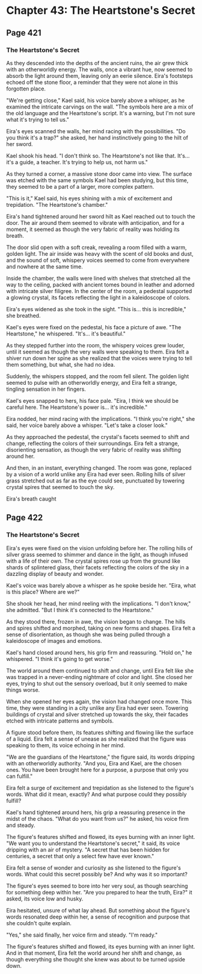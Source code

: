 # Chapter 43: The Heartstone's Secret


## Page 421
### The Heartstone's Secret

As they descended into the depths of the ancient ruins, the air grew thick with an otherworldly energy. The walls, once a vibrant hue, now seemed to absorb the light around them, leaving only an eerie silence. Eira's footsteps echoed off the stone floor, a reminder that they were not alone in this forgotten place.

"We're getting close," Kael said, his voice barely above a whisper, as he examined the intricate carvings on the wall. "The symbols here are a mix of the old language and the Heartstone's script. It's a warning, but I'm not sure what it's trying to tell us."

Eira's eyes scanned the walls, her mind racing with the possibilities. "Do you think it's a trap?" she asked, her hand instinctively going to the hilt of her sword.

Kael shook his head. "I don't think so. The Heartstone's not like that. It's... it's a guide, a teacher. It's trying to help us, not harm us."

As they turned a corner, a massive stone door came into view. The surface was etched with the same symbols Kael had been studying, but this time, they seemed to be a part of a larger, more complex pattern.

"This is it," Kael said, his eyes shining with a mix of excitement and trepidation. "The Heartstone's chamber."

Eira's hand tightened around her sword hilt as Kael reached out to touch the door. The air around them seemed to vibrate with anticipation, and for a moment, it seemed as though the very fabric of reality was holding its breath.

The door slid open with a soft creak, revealing a room filled with a warm, golden light. The air inside was heavy with the scent of old books and dust, and the sound of soft, whispery voices seemed to come from everywhere and nowhere at the same time.

 Inside the chamber, the walls were lined with shelves that stretched all the way to the ceiling, packed with ancient tomes bound in leather and adorned with intricate silver filigree. In the center of the room, a pedestal supported a glowing crystal, its facets reflecting the light in a kaleidoscope of colors.

Eira's eyes widened as she took in the sight. "This is... this is incredible," she breathed.

Kael's eyes were fixed on the pedestal, his face a picture of awe. "The Heartstone," he whispered. "It's... it's beautiful."

As they stepped further into the room, the whispery voices grew louder, until it seemed as though the very walls were speaking to them. Eira felt a shiver run down her spine as she realized that the voices were trying to tell them something, but what, she had no idea.

Suddenly, the whispers stopped, and the room fell silent. The golden light seemed to pulse with an otherworldly energy, and Eira felt a strange, tingling sensation in her fingers.

Kael's eyes snapped to hers, his face pale. "Eira, I think we should be careful here. The Heartstone's power is... it's incredible."

Eira nodded, her mind racing with the implications. "I think you're right," she said, her voice barely above a whisper. "Let's take a closer look."

As they approached the pedestal, the crystal's facets seemed to shift and change, reflecting the colors of their surroundings. Eira felt a strange, disorienting sensation, as though the very fabric of reality was shifting around her.

And then, in an instant, everything changed. The room was gone, replaced by a vision of a world unlike any Eira had ever seen. Rolling hills of silver grass stretched out as far as the eye could see, punctuated by towering crystal spires that seemed to touch the sky.

Eira's breath caught

## Page 422
### The Heartstone's Secret

Eira's eyes were fixed on the vision unfolding before her. The rolling hills of silver grass seemed to shimmer and dance in the light, as though infused with a life of their own. The crystal spires rose up from the ground like shards of splintered glass, their facets reflecting the colors of the sky in a dazzling display of beauty and wonder.

Kael's voice was barely above a whisper as he spoke beside her. "Eira, what is this place? Where are we?"

She shook her head, her mind reeling with the implications. "I don't know," she admitted. "But I think it's connected to the Heartstone."

As they stood there, frozen in awe, the vision began to change. The hills and spires shifted and morphed, taking on new forms and shapes. Eira felt a sense of disorientation, as though she was being pulled through a kaleidoscope of images and emotions.

Kael's hand closed around hers, his grip firm and reassuring. "Hold on," he whispered. "I think it's going to get worse."

The world around them continued to shift and change, until Eira felt like she was trapped in a never-ending nightmare of color and light. She closed her eyes, trying to shut out the sensory overload, but it only seemed to make things worse.

When she opened her eyes again, the vision had changed once more. This time, they were standing in a city unlike any Eira had ever seen. Towering buildings of crystal and silver stretched up towards the sky, their facades etched with intricate patterns and symbols.

A figure stood before them, its features shifting and flowing like the surface of a liquid. Eira felt a sense of unease as she realized that the figure was speaking to them, its voice echoing in her mind.

"We are the guardians of the Heartstone," the figure said, its words dripping with an otherworldly authority. "And you, Eira and Kael, are the chosen ones. You have been brought here for a purpose, a purpose that only you can fulfill."

Eira felt a surge of excitement and trepidation as she listened to the figure's words. What did it mean, exactly? And what purpose could they possibly fulfill?

Kael's hand tightened around hers, his grip a reassuring presence in the midst of the chaos. "What do you want from us?" he asked, his voice firm and steady.

The figure's features shifted and flowed, its eyes burning with an inner light. "We want you to understand the Heartstone's secret," it said, its voice dripping with an air of mystery. "A secret that has been hidden for centuries, a secret that only a select few have ever known."

Eira felt a sense of wonder and curiosity as she listened to the figure's words. What could this secret possibly be? And why was it so important?

The figure's eyes seemed to bore into her very soul, as though searching for something deep within her. "Are you prepared to hear the truth, Eira?" it asked, its voice low and husky.

Eira hesitated, unsure of what lay ahead. But something about the figure's words resonated deep within her, a sense of recognition and purpose that she couldn't quite explain.

"Yes," she said finally, her voice firm and steady. "I'm ready."

The figure's features shifted and flowed, its eyes burning with an inner light. And in that moment, Eira felt the world around her shift and change, as though everything she thought she knew was about to be turned upside down.
